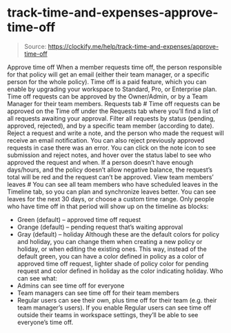 # track-time-and-expenses-approve-time-off

> Source: https://clockify.me/help/track-time-and-expenses/approve-time-off

Approve time off
When a member requests time off, the person responsible for that policy will get an email (either their team manager, or a specific person for the whole policy).
Time off is a paid feature, which you can enable by upgrading your workspace to Standard, Pro, or Enterprise plan.
Time off requests can be approved by the Owner/Admin, or by a Team Manager for their team members.
Requests tab #
Time off requests can be approved on the Time off under the Requests tab where you’ll find a list of all requests awaiting your approval.
Filter all requests by status (pending, approved, rejected), and by a specific team member (according to date).
Reject a request and write a note, and the person who made the request will receive an email notification.
You can also reject previously approved requests in case there was an error.
You can click on the note icon to see submission and reject notes, and hover over the status label to see who approved the request and when.
If a person doesn’t have enough days/hours, and the policy doesn’t allow negative balance, the request’s total will be red and the request can’t be approved.
View team members’ leaves #
You can see all team members who have scheduled leaves in the Timeline tab, so you can plan and synchronize leaves better.
You can see leaves for the next 30 days, or choose a custom time range.
Only people who have time off in that period will show up on the timeline as blocks:
- Green (default) – approved time off request
- Orange (default) – pending request that’s waiting approval
- Gray (default) – holiday
Although these are the default colors for policy and holiday, you can change them when creating a new policy or holiday, or when editing the existing ones. This way, instead of the default green, you can have a color defined in policy as a color of approved time off request, lighter shade of policy color for pending request and color defined in holiday as the color indicating holiday.
Who can see what:
- Admins can see time off for everyone
- Team managers can see time off for their team members
- Regular users can see their own, plus time off for their team (e.g. their team manager’s users). If you enable Regular users can see time off outside their teams in workspace settings, they’ll be able to see everyone’s time off.